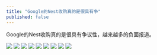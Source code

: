 ```yaml
---
title: "Google的Nest收购真的是很具有争"
published: false
---
```

Google的Nest收购真的是很具有争议性，越来越多的负面报道。

![](./1.jpg)
![](./2.jpg)
![](./3.jpg)
![](./4.jpg)
![](./5.jpg)
![](./6.jpg)
![](./7.jpg)
![](./8.jpg)
![](./9.jpg)
